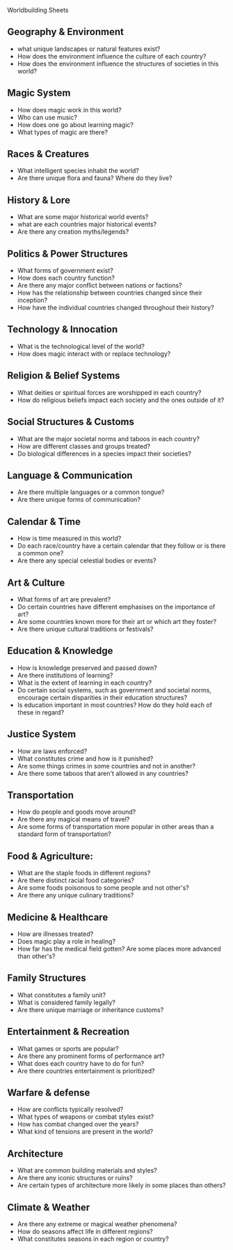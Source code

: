 Worldbuilding Sheets

## Geography & Environment
- what unique landscapes or natural features exist?
- How does the environment influence the culture of each country?
- How does the environment influence the structures of societies in this world?

## Magic System
- How does magic work in this world?
- Who can use music?
- How does one go about learning magic?
- What types of magic are there?

## Races & Creatures
- What intelligent species inhabit the world?
- Are there unique flora and fauna? Where do they live?

## History & Lore
- What are some major historical world events?
- what are each countries major historical events?
- Are there any creation myths/legends?

## Politics & Power Structures
- What forms of government exist?
- How does each country function?
- Are there any major conflict between nations or factions?
- How has the relationship between countries changed since their inception?
- How have the individual countries changed throughout their history?

## Technology & Innocation
- What is the technological level of the world?
- How does magic interact with or replace technology?

## Religion & Belief Systems
- What deities or spiritual forces are worshipped in each country?
- How do religious beliefs impact each society and the ones outside of it?

## Social Structures & Customs
- What are the major societal norms and taboos in each country?
- How are different classes and groups treated?
- Do biological differences in a species impact their societies?

## Language & Communication
- Are there multiple languages or a common tongue?
- Are there unique forms of communication?

## Calendar & Time
- How is time measured in this world?
- Do each race/country have a certain calendar that they follow or is there a common one?
- Are there any special celestial bodies or events?

## Art & Culture
- What forms of art are prevalent?
- Do certain countries have different emphasises on the importance of art?
- Are some countries known more for their art or which art they foster?
- Are there unique cultural traditions or festivals?

## Education & Knowledge
- How is knowledge preserved and passed down?
- Are there institutions of learning?
- What is the extent of learning in each country?
- Do certain social systems, such as government and societal norms, encourage certain disparities in their education structures?
- Is education important in most countries? How do they hold each of these in regard?

## Justice System
- How are laws enforced?
- What constitutes crime and how is it punished?
- Are some things crimes in some countries and not in another?
- Are there some taboos that aren't allowed in any countries?

## Transportation
- How do people and goods move around?
- Are there any magical means of travel?
- Are some forms of transportation more popular in other areas than a standard form of transportation?

## Food & Agriculture:
- What are the staple foods in different regions?
- Are there distinct racial food categories?
- Are some foods poisonous to some people and not other's?
- Are there any unique culinary traditions?

## Medicine & Healthcare
- How are illnesses treated?
- Does magic play a role in healing?
- How far has the medical field gotten? Are some places more advanced than other's?

## Family Structures
- What constitutes a family unit?
- What is considered family legally?
- Are there unique marriage or inheritance customs?

## Entertainment & Recreation
- What games or sports are popular?
- Are there any prominent forms of performance art?
- What does each country have to do for fun?
- Are there countries entertainment is prioritized?

## Warfare & defense
- How are conflicts typically resolved?
- What types of weapons or combat styles exist?
- How has combat changed over the years?
- What kind of tensions are present in the world?

## Architecture
- What are common building materials and styles?
- Are there any iconic structures or ruins?
- Are certain types of architecture more likely in some places than others?

## Climate & Weather
- Are there any extreme or magical weather phenomena?
- How do seasons affect life in different regions?
- What constitutes seasons in each region or country?
